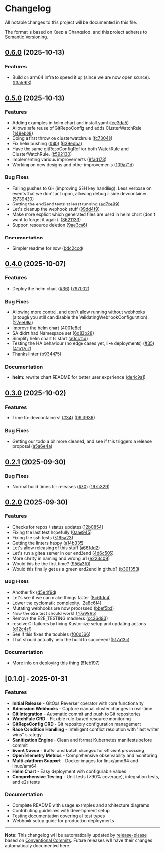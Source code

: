 # Changelog

All notable changes to this project will be documented in this file.

The format is based on [Keep a Changelog](https://keepachangelog.com/en/1.0.0/),
and this project adheres to [Semantic Versioning](https://semver.org/spec/v2.0.0.html).

## [0.6.0](https://github.com/ConfigButler/gitops-reverser/compare/gitops-reverser-v0.5.0...gitops-reverser-v0.6.0) (2025-10-13)


### Features

* Build on arm64 infra to speed it up (since we are now open source). ([f3a59f3](https://github.com/ConfigButler/gitops-reverser/commit/f3a59f318ef1addfbeb2437091cf72bceebd67ad))

## [0.5.0](https://github.com/ConfigButler/gitops-reverser/compare/gitops-reverser-v0.4.0...gitops-reverser-v0.5.0) (2025-10-13)


### Features

* Adding examples in helm chart and install.yaml ([fce3da5](https://github.com/ConfigButler/gitops-reverser/commit/fce3da59dd1503413f895d16757198e311415403))
* Allows safe reuse of GitRepoConfig and adds ClusterWatchRule ([148eb08](https://github.com/ConfigButler/gitops-reverser/commit/148eb08875f17e2a4018ce06dd031ec44152ef53))
* Doing a first throw on clusterwatchrule ([fc73048](https://github.com/ConfigButler/gitops-reverser/commit/fc730484a9377602231582da55e0b31d1cd1938b))
* Fix helm pushing ([#40](https://github.com/ConfigButler/gitops-reverser/issues/40)) ([639edba](https://github.com/ConfigButler/gitops-reverser/commit/639edbaf4f98b4b4cd604cd24e88130231c68bba))
* Have the same gitRepoConfigRef for both WatchRule and ClusterWatchRule. ([b592130](https://github.com/ConfigButler/gitops-reverser/commit/b592130f1ac4e69c7ba4b2426fe6a64b4d165fc4))
* Implementing various improvements ([8fad173](https://github.com/ConfigButler/gitops-reverser/commit/8fad1737d6484f14ec259c651edb80d26b41ac40))
* Working on new designs and other improvements ([109a71d](https://github.com/ConfigButler/gitops-reverser/commit/109a71d1fc15fd9c613530f8ebb94c6e99f98e64))


### Bug Fixes

* Failing pushes to GH (improving SSH key handling). Less verbose on events that we don't act upon, allowing debug inside devcontainer. ([5739420](https://github.com/ConfigButler/gitops-reverser/commit/573942027fe934a3253351ec6617744c965506ae))
* Getting the end2end tests at least running ([ad7de89](https://github.com/ConfigButler/gitops-reverser/commit/ad7de89e528b026bc733716f24a1354860239cf4))
* Let's cleanup the webhook stuff ([99dd4f9](https://github.com/ConfigButler/gitops-reverser/commit/99dd4f9202850a6e7e4a8a002e81b75b8b686df8))
* Make more explicit which generated files are used in helm chart (don't want to forget it again). ([3621133](https://github.com/ConfigButler/gitops-reverser/commit/362113379d0b2fd7932f8ce7b22dce250c013e94))
* Support resource deletion ([9ae3ca6](https://github.com/ConfigButler/gitops-reverser/commit/9ae3ca63f225f92bb046046962ecc8ecd9de2e15))


### Documentation

* Simpler readme for now ([bdc2ccd](https://github.com/ConfigButler/gitops-reverser/commit/bdc2ccdafe64796e43e03ae0786abff143ea57d9))

## [0.4.0](https://github.com/ConfigButler/gitops-reverser/compare/gitops-reverser-v0.3.0...gitops-reverser-v0.4.0) (2025-10-07)


### Features

* Deploy the helm chart ([#36](https://github.com/ConfigButler/gitops-reverser/issues/36)) ([797ff02](https://github.com/ConfigButler/gitops-reverser/commit/797ff025bf7e9436ed96d8c1896b4d16451c144c))


### Bug Fixes

* Allowing more control, and don't allow running without webhooks (altough you still can disable the ValidatingWebhookConfiguration). ([27ee09a](https://github.com/ConfigButler/gitops-reverser/commit/27ee09a678ca2a6ebe46aee17dc064a071cc96f5))
* Improve the helm chart ([4001e8e](https://github.com/ConfigButler/gitops-reverser/commit/4001e8e20989c6711e92199a3cdb2c6056616a1c))
* SA didnt had Namespace set ([6d83b28](https://github.com/ConfigButler/gitops-reverser/commit/6d83b28796d1eeb41c4ab29af99203ca9a42ed3e))
* Simplify helm chart to start ([a0cc1cd](https://github.com/ConfigButler/gitops-reverser/commit/a0cc1cda6466c5d41de12da0ea7a89b2c40ac7d2))
* Testing the HA behaviour (no edge cases yet, like deployments) ([#35](https://github.com/ConfigButler/gitops-reverser/issues/35)) ([41b17c2](https://github.com/ConfigButler/gitops-reverser/commit/41b17c209f1efaf590a5793bd8f959488da7b9eb))
* Thanks linter ([b934475](https://github.com/ConfigButler/gitops-reverser/commit/b9344757197aa89abc73057dd1279cee7a42048e))


### Documentation

* **helm:** rewrite chart README for better user experience ([de4c9a1](https://github.com/ConfigButler/gitops-reverser/commit/de4c9a13ceafc9ab07b1dfc22cafb39fd54af593))

## [0.3.0](https://github.com/ConfigButler/gitops-reverser/compare/gitops-reverser-v0.2.1...gitops-reverser-v0.3.0) (2025-10-02)


### Features

* Time for devcontainers! ([#34](https://github.com/ConfigButler/gitops-reverser/issues/34)) ([09b1936](https://github.com/ConfigButler/gitops-reverser/commit/09b193604460f1d9f637e5b7b030ae5488bdb8b4))


### Bug Fixes

* Getting our todo a bit more cleaned, and see if this triggers a release proposal ([a5a6e4a](https://github.com/ConfigButler/gitops-reverser/commit/a5a6e4af4922562648d8d311f8ec52d72bc2b79b))

## [0.2.1](https://github.com/ConfigButler/gitops-reverser/compare/gitops-reverser-v0.2.0...gitops-reverser-v0.2.1) (2025-09-30)


### Bug Fixes

* Normal build times for releases ([#30](https://github.com/ConfigButler/gitops-reverser/issues/30)) ([197c329](https://github.com/ConfigButler/gitops-reverser/commit/197c329119d42e50b549b07f8b1635d5ae19d2e9))

## [0.2.0](https://github.com/ConfigButler/gitops-reverser/compare/gitops-reverser-v0.1.0...gitops-reverser-v0.2.0) (2025-09-30)


### Features

* Checks for repos / status updates ([12b0854](https://github.com/ConfigButler/gitops-reverser/commit/12b0854655a0f856bb1f3aab488085efc2a6088b))
* Fixing the last test hopefully ([0aae945](https://github.com/ConfigButler/gitops-reverser/commit/0aae9452e39a5f99fc94f5650ff30149afd22914))
* Fixing the ssh tests ([8165a23](https://github.com/ConfigButler/gitops-reverser/commit/8165a2323063405c1aefee0de089a378a7c02b8e))
* Getting the linters happy ([a14b335](https://github.com/ConfigButler/gitops-reverser/commit/a14b335bc6b75d9363825dcde9a3f157f14ef4ef))
* Let's allow releasing of this stuff ([a661dd2](https://github.com/ConfigButler/gitops-reverser/commit/a661dd23f3c174a90210a19e80abee83c5d65fc6))
* Let's run a gitea server in our end2end ([4d6c505](https://github.com/ConfigButler/gitops-reverser/commit/4d6c50581c333cef3c0ead7b2b3fa810451cad01))
* More clarity in naming and wrong url ([e223c09](https://github.com/ConfigButler/gitops-reverser/commit/e223c090de0e49b5c0b923a4fc8ea6ba81c39aa8))
* Would this be the first time? ([956a3f0](https://github.com/ConfigButler/gitops-reverser/commit/956a3f0a9b832eb7e0a5a3cc4aa5ad86076bd4eb))
* Would this finally get us a green end2end in github? ([b301353](https://github.com/ConfigButler/gitops-reverser/commit/b301353bada6e80bea98a7f709267eb97146d0fb))


### Bug Fixes

* Another fix ([d5e4f9d](https://github.com/ConfigButler/gitops-reverser/commit/d5e4f9d117ef96c673177b596432766a5737dc2e))
* Let's see if we can make things faster ([8c6fdc4](https://github.com/ConfigButler/gitops-reverser/commit/8c6fdc4305877cf380bd758755f82d35dbd26d31))
* Lower the cyclomatic complexity. ([2a8c6f4](https://github.com/ConfigButler/gitops-reverser/commit/2a8c6f460f29706e50037bb1c4d1d4c01edbd23d))
* Mutating webhooks are now processed ([bbef5bd](https://github.com/ConfigButler/gitops-reverser/commit/bbef5bd2f97a995646899001f21928cf63d6585d))
* Now the e2e test should work! ([47a986b](https://github.com/ConfigButler/gitops-reverser/commit/47a986b7349a3a8c6c1c94bd413911093cdaa672))
* Remove the E2E_TESTING madness ([cc36d93](https://github.com/ConfigButler/gitops-reverser/commit/cc36d934fb73748188ecf201243589a31b576063))
* resolve CI failures by fixing Kustomize setup and updating actions ([d12c4af](https://github.com/ConfigButler/gitops-reverser/commit/d12c4afaf6d923eb555a560cf37612ad08259433))
* See if this fixes the troubles ([f00d566](https://github.com/ConfigButler/gitops-reverser/commit/f00d56603adf2c24570a2ac6649392ac15f9d793))
* That should actually help the build to succeeed! ([517a13c](https://github.com/ConfigButler/gitops-reverser/commit/517a13c7f9f77bf22b17cd67ea303ae906c30c3e))


### Documentation

* More info on deploying this thing ([61eb197](https://github.com/ConfigButler/gitops-reverser/commit/61eb1975c3a59ed9e0138377312c4757cdd75956))

## [0.1.0] - 2025-01-31

### Features

* **Initial Release** - GitOps Reverser operator with core functionality
* **Admission Webhooks** - Capture manual cluster changes in real-time
* **Git Integration** - Automatic commit and push to Git repositories
* **WatchRule CRD** - Flexible rule-based resource monitoring
* **GitRepoConfig CRD** - Git repository configuration management
* **Race Condition Handling** - Intelligent conflict resolution with "last writer wins" strategy
* **Sanitization Engine** - Clean and format Kubernetes manifests before commit
* **Event Queue** - Buffer and batch changes for efficient processing
* **OpenTelemetry Metrics** - Comprehensive observability and monitoring
* **Multi-platform Support** - Docker images for linux/amd64 and linux/arm64
* **Helm Chart** - Easy deployment with configurable values
* **Comprehensive Testing** - Unit tests (>90% coverage), integration tests, and e2e tests

### Documentation

* Complete README with usage examples and architecture diagrams
* Contributing guidelines with development setup
* Testing documentation covering all test types
* Webhook setup guide for production deployments

---

**Note:** This changelog will be automatically updated by [release-please](https://github.com/googleapis/release-please) based on [Conventional Commits](https://www.conventionalcommits.org/). Future releases will have their changes automatically documented here.
